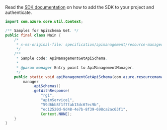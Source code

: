 Read the [SDK documentation](https://github.com/Azure/azure-sdk-for-java/blob/azure-resourcemanager-apimanagement_1.0.0-beta.3/sdk/apimanagement/azure-resourcemanager-apimanagement/README.md) on how to add the SDK to your project and authenticate.

```java
import com.azure.core.util.Context;

/** Samples for ApiSchema Get. */
public final class Main {
    /*
     * x-ms-original-file: specification/apimanagement/resource-manager/Microsoft.ApiManagement/stable/2021-08-01/examples/ApiManagementGetApiSchema.json
     */
    /**
     * Sample code: ApiManagementGetApiSchema.
     *
     * @param manager Entry point to ApiManagementManager.
     */
    public static void apiManagementGetApiSchema(com.azure.resourcemanager.apimanagement.ApiManagementManager manager) {
        manager
            .apiSchemas()
            .getWithResponse(
                "rg1",
                "apimService1",
                "59d6bb8f1f7fab13dc67ec9b",
                "ec12520d-9d48-4e7b-8f39-698ca2ac63f1",
                Context.NONE);
    }
}
```
